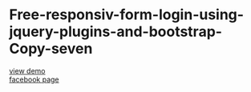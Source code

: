 # Free-responsiv-form-login-using-jquery-plugins-and-bootstrap-Copy-seven
<a href="http://webi4u.com/web/article/Free-responsiv-form-login-using-jquery-plugins-and-bootstrap-Copy-seven/page/0">view demo</a></br>
<a href="https://www.facebook.com/Webi4u-670245179977567">facebook page</a>
